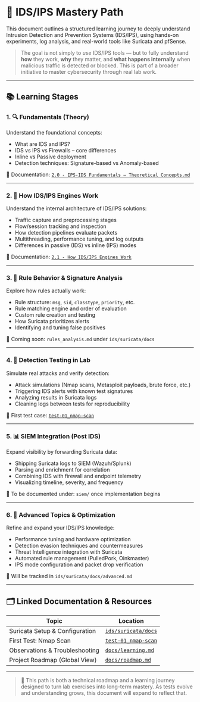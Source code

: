 # 🧠 IDS/IPS Mastery Path

This document outlines a structured learning journey to deeply understand Intrusion Detection and Prevention Systems (IDS/IPS), using hands-on experiments, log analysis, and real-world tools like Suricata and pfSense.

> The goal is not simply to *use* IDS/IPS tools — but to fully understand **how** they work, **why** they matter, and **what happens internally** when malicious traffic is detected or blocked. This is part of a broader initiative to master cybersecurity through real lab work.

---

## 📚 Learning Stages

### 1. 🔍 Fundamentals (Theory)

Understand the foundational concepts:

- What are IDS and IPS?
- IDS vs IPS vs Firewalls – core differences
- Inline vs Passive deployment
- Detection techniques: Signature-based vs Anomaly-based

📄 Documentation: [`2.0 - IPS-IDS Fundamentals – Theoretical Concepts.md`](../../docs/learning/IPS_IDS/2.0%20-%20IPS-IDS%20Fundamentals%20–%20Theoretical%20Concepts.md)

---

### 2. 🧠 How IDS/IPS Engines Work

Understand the internal architecture of IDS/IPS solutions:

- Traffic capture and preprocessing stages
- Flow/session tracking and inspection
- How detection pipelines evaluate packets
- Multithreading, performance tuning, and log outputs
- Differences in passive (IDS) vs inline (IPS) modes

📄 Documentation: [`2.1 - How IDS/IPS Engines Work`](../../docs/learning/IPS_IDS/2.1%20-%20How%20IDS_IPS%20Engines%20Work.md)

---

### 3. 🧾 Rule Behavior & Signature Analysis

Explore how rules actually work:

- Rule structure: `msg`, `sid`, `classtype`, `priority`, etc.
- Rule matching engine and order of evaluation
- Custom rule creation and testing
- How Suricata prioritizes alerts
- Identifying and tuning false positives

📄 Coming soon: `rules_analysis.md` under `ids/suricata/docs`

---

### 4. 🧪 Detection Testing in Lab

Simulate real attacks and verify detection:

- Attack simulations (Nmap scans, Metasploit payloads, brute force, etc.)
- Triggering IDS alerts with known test signatures
- Analyzing results in Suricata logs
- Cleaning logs between tests for reproducibility

📄 First test case: [`test-01_nmap-scan`](../../ids/suricata/tests/test-01_nmap-scan)

---

### 5. 📊 SIEM Integration (Post IDS)

Expand visibility by forwarding Suricata data:

- Shipping Suricata logs to SIEM (Wazuh/Splunk)
- Parsing and enrichment for correlation
- Combining IDS with firewall and endpoint telemetry
- Visualizing timeline, severity, and frequency

📄 To be documented under: `siem/` once implementation begins

---

### 6. 🧬 Advanced Topics & Optimization

Refine and expand your IDS/IPS knowledge:

- Performance tuning and hardware optimization
- Detection evasion techniques and countermeasures
- Threat Intelligence integration with Suricata
- Automated rule management (PulledPork, Oinkmaster)
- IPS mode configuration and packet drop verification

📄 Will be tracked in `ids/suricata/docs/advanced.md`

---

## 🗂️ Linked Documentation & Resources

| Topic                             | Location                                                          |
|-----------------------------------|-------------------------------------------------------------------|
| Suricata Setup & Configuration    | [`ids/suricata/docs`](../../ids/suricata/docs)                    |
| First Test: Nmap Scan             | [`test-01_nmap-scan`](../../ids/suricata/tests/test-01_nmap-scan) |
| Observations & Troubleshooting    | [`docs/learning.md`](../../docs/learning.md)                      |
| Project Roadmap (Global View)     | [`docs/roadmap.md`](../../docs/roadmap.md)                        |

---

> 🧠 This path is both a technical roadmap and a learning journey designed to turn lab exercises into long-term mastery. As tests evolve and understanding grows, this document will expand to reflect that.
